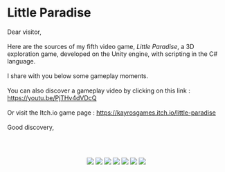 # Little Paradise

Dear visitor,    
<br/>
Here are the sources of my fifth video game, *Little Paradise*, a 3D exploration game, developed on the Unity engine, with scripting in the C# language.  
<br/>
I share with you below some gameplay moments.  
<br/>
You can also discover a gameplay video by clicking on this link : https://youtu.be/PjTHv4dVDcQ   
<br/>
Or visit the Itch.io game page : https://kayrosgames.itch.io/little-paradise  
<br/>
Good discovery,  

<br/>

<br/>

<p align="center">
  <img src="https://img.itch.zone/aW1hZ2UvMTQ5NTIzMy84NzQ2Njc1LmdpZg==/347x500/h3GXD8.gif" />
  <img src="https://img.itch.zone/aW1hZ2UvMTQ5NTIzMy84NzQ3ODEyLmdpZg==/347x500/2p1Lr2.gif" />
  <img src="https://img.itch.zone/aW1hZ2UvMTQ5NTIzMy84NzQ3ODEzLmdpZg==/347x500/kkkk29.gif" />
  <img src="https://img.itch.zone/aW1hZ2UvMTQ5NTIzMy84NzQ3ODY3LmdpZg==/347x500/vz8IFi.gif" />
  <img src="https://img.itch.zone/aW1hZ2UvMTQ5NTIzMy84NzQ3OTExLmdpZg==/347x500/RZp%2FV3.gif" />
  <img src="https://img.itch.zone/aW1hZ2UvMTQ5NTIzMy84NzQ3OTY2LmdpZg==/347x500/RQI5K7.gif" />
  <img src="https://img.itch.zone/aW1hZ2UvMTQ5NTIzMy84NzQ3OTc5LmdpZg==/original/lzncDF.gif" />
</p>
